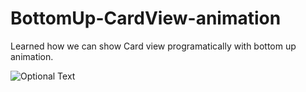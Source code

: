 # BottomUp-CardView-animation
Learned how we can show Card view programatically with bottom up animation.

![Optional Text](../master/cardView.png)

